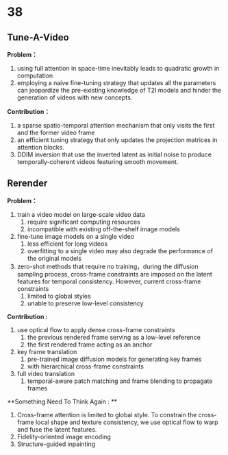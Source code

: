 # 38





## Tune-A-Video

**Problem：**

1. using full attention in space-time inevitably leads to quadratic growth in computation
2. employing a naive fine-tuning strategy that updates all the parameters can jeopardize the pre-existing knowledge of T2I models and hinder the generation of videos with new concepts.

**Contribution：**

1. a sparse spatio-temporal attention mechanism that only visits the first and the former video frame
2. an efficient tuning strategy that only updates the projection matrices in attention blocks.
3. DDIM inversion that use the inverted latent as initial noise to produce temporally-coherent videos featuring smooth movement.



## Rerender

**Problem：**

1. train a video model on large-scale video data 
   1. require significant computing resources
   2. incompatible with existing off-the-shelf image models
2. fine-tune image models on a single video
   1. less efficient for long videos
   2. overfitting to a single video may also degrade the performance of the original models
3. zero-shot methods that require no training，during the diffusion sampling process, cross-frame constraints are imposed on the latent features for temporal consistency. However, current cross-frame constraints
   1.  limited to global styles
   2. unable to preserve low-level consistency

**Contribution :**

1. use optical flow to apply dense cross-frame constraints
   1. the previous rendered frame serving as a low-level reference
   2. the first rendered frame acting as an anchor
2. key frame translation
   1. pre-trained image diffusion models for generating key frames
   2. with hierarchical cross-frame constraints
3. full video translation
   1. temporal-aware patch matching and frame blending to propagate frames

**Something Need To Think Again : **

1. Cross-frame attention is limited to global style. To constrain the cross-frame local shape and texture consistency, we use optical flow to warp and fuse the latent features.
2. Fidelity-oriented image encoding
3. Structure-guided inpainting